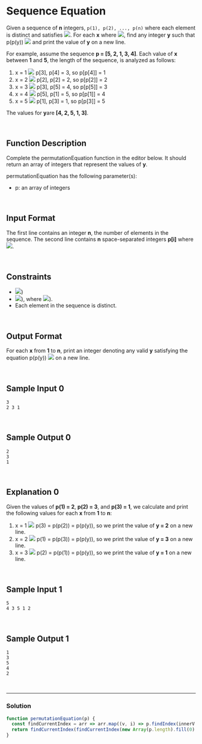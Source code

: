 # Sequence Equation
  
  
Given a sequence of **n** integers, `p(1), p(2), ..., p(n)` where each element is distinct and satisfies ![](https://latex.codecogs.com/gif.latex?1\leq&space;p(x)\leq&space;n). For each **x** where ![](https://latex.codecogs.com/gif.latex?1\leq&space;x\leq&space;n), find any integer **y** such that p(p(y)) ![](https://latex.codecogs.com/gif.latex?\equiv&space;x) and print the value of **y** on a new line.

For example, assume the sequence **p = [5, 2, 1, 3, 4]**. Each value of **x** between **1** and **5**, the length of the sequence, is analyzed as follows:

1. x = 1 ![](https://latex.codecogs.com/gif.latex?\equiv) p[3], p[4] = 3, so p[p[4]] = 1
2. x = 2 ![](https://latex.codecogs.com/gif.latex?\equiv) p[2], p[2] = 2, so p[p[2]] = 2
3. x = 3 ![](https://latex.codecogs.com/gif.latex?\equiv) p[3], p[5] = 4, so p[p[5]] = 3
4. x = 4 ![](https://latex.codecogs.com/gif.latex?\equiv) p[5], p[1] = 5, so p[p[1]] = 4
5. x = 5 ![](https://latex.codecogs.com/gif.latex?\equiv) p[1], p[3] = 1, so p[p[3]] = 5

The values for **y**are **[4, 2, 5, 1, 3]**.

<br/>

## Function Description

Complete the permutationEquation function in the editor below. It should return an array of integers that represent the values of **y**.

permutationEquation has the following parameter(s):

- p: an array of integers

<br/>

## Input Format

The first line contains an integer **n**, the number of elements in the sequence. 
The second line contains **n** space-separated integers **p[i]** where ![](https://latex.codecogs.com/gif.latex?1\leq&space;i\leq&space;n).

<br/>

## Constraints

- ![](https://latex.codecogs.com/gif.latex?1\leq&space;n\leq&space;50))
- ![](https://latex.codecogs.com/gif.latex?1\leq&space;p[i]\leq&space;50)), where ![](https://latex.codecogs.com/gif.latex?1\leq&space;i\leq&space;n)).
- Each element in the sequence is distinct.

<br/>

## Output Format

For each **x** from **1** to **n**, print an integer denoting any valid **y** satisfying the equation p(p(y)) ![](https://latex.codecogs.com/gif.latex?\equiv&space;x) on a new line.

<br/>

## Sample Input 0
```
3
2 3 1
```


<br/>

## Sample Output 0
```
2
3
1
```


<br/>

## Explanation 0

Given the values of **p(1) = 2**, **p(2) = 3**, and **p(3) = 1**, we calculate and print the following values for each **x** from **1** to **n**:

1. x = 1 ![](https://latex.codecogs.com/gif.latex?\equiv) p(3) = p(p(2)) = p(p(y)), so we print the value of **y = 2** on a new line.
2. x = 2 ![](https://latex.codecogs.com/gif.latex?\equiv) p(1) = p(p(3)) = p(p(y)), so we print the value of **y = 3** on a new line.
3. x = 3 ![](https://latex.codecogs.com/gif.latex?\equiv) p(2) = p(p(1)) = p(p(y)), so we print the value of **y = 1** on a new line.

<br/>

## Sample Input 1
```
5
4 3 5 1 2
```


<br/>

## Sample Output 1
```
1
3
5
4
2
```


<br/>

---

### Solution

```javascript
function permutationEquation(p) {
  const findCurrentIndex = arr => arr.map((v, i) => p.findIndex(innerV => innerV === v) + 1);
  return findCurrentIndex(findCurrentIndex(new Array(p.length).fill(0).map((v, i) => i + 1)));
}
```
